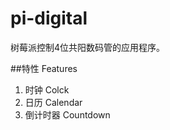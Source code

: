 pi-digital
==========

树莓派控制4位共阳数码管的应用程序。

##特性 Features

1. 时钟 Colck
1. 日历 Calendar
1. 倒计时器 Countdown
